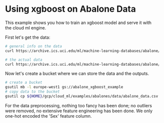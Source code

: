 # Using xgboost on Abalone Data

This example shows you how to train an xgboost model and serve it with the cloud
ml engine.

First let's get the data:
```bash
# general info on the data
curl https://archive.ics.uci.edu/ml/machine-learning-databases/abalone/abalone.names > info.txt

# the actual data
curl https://archive.ics.uci.edu/ml/machine-learning-databases/abalone/abalone.data > abalone_data.csv
```

Now let's create a bucket where we can store the data and the outputs.
```bash
# create a bucket
gsutil mb -l europe-west1 gs://abalone_xgboost_example
# copy data to the bucket
gsutil cp ${HOME}/gcp/cloud_ml/examples/abalones/data/abalone_data.csv gs://abalone_xgboost_example/data/
```

For the data preprocessing, nothing too fancy has been done; no outliers were removed,
no extensive feature engineering has been done. We only one-hot encoded the 'Sex'
feature column.
